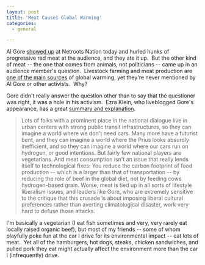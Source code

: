 ```yaml
---
layout: post
title: 'Meat Causes Global Warming'
categories:
  - general

---
```


Al Gore <a href="http://nytimes.com/2008/07/20/us/politics/20netroot.html?hp">showed up</a> at Netroots Nation today and hurled hunks of progressive red meat at the audience, and they ate it up.  But the other kind of meat -- the one that comes from animals, not politicians -- came up in an audience member's question.  Livestock farming and meat production are <a href="http://www.goveg.com/environment-globalWarming.asp">one of the main sources</a> of global warming, yet they're never mentioned by Al Gore or other activists.  Why?

Gore didn't really answer the question other than to say that the questioner was right, it was a hole in his activism.  Ezra Klein, who liveblogged Gore's appearance, has a great <a href="http://www.prospect.org/csnc/blogs/ezraklein_archive?month=07&amp;year=2008&amp;base_name=al_gore_on_meat_and_global_war">summary and explanation</a>.
<blockquote>Lots of folks with a prominent place in the national dialogue live in urban centers with strong public transit infrastructures, so they can imagine a world where we don't need cars. Many more have a futurist bent, and they can imagine a world where the Prius looks absurdly inefficient, and so they can imagine a world where our cars run on hydrogen, or good intentions. But fairly few national players are vegetarians. And meat consumption isn't an issue that really lends itself to technological fixes: You reduce the carbon footprint of food production -- which is a larger than that of transportation -- by reducing the role of beef in the global diet, not by feeding cows hydrogen-based grain. Worse, meat is tied up in all sorts of lifestyle liberalism issues, and leaders like Gore, who are extremely sensitive to the critique that this crusade is about imposing liberal cultural preferences rather than averting climatological disaster, work very hard to defuse those attacks.</blockquote>
I'm basically a vegetarian (I eat fish sometimes and very, very rarely eat locally raised organic beef), but most of my friends -- some of whom playfully poke fun at the car I drive for its environmental impact -- eat lots of meat.  Yet all of the hamburgers, hot dogs, steaks, chicken sandwiches, and pulled pork they eat might actually affect the environment more than the car I (infrequently) drive.
